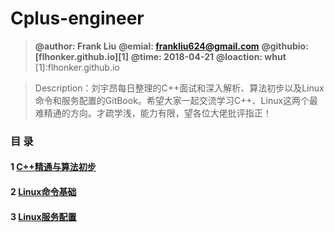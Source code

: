 # Cplus-engineer

> **@author: Frank Liu**
> **@emial: <frankliu624@gmail.com>**
> **@githubio: [flhonker.github.io][1]**
> **@time: 2018-04-21**
> **@loaction: whut**
[1]:flhonker.github.io

> Description：刘宇昂每日整理的C++面试和深入解析、算法初步以及Linux命令和服务配置的GitBook。希望大家一起交流学习C++、Linux这两个最难精通的方向。才疏学浅，能力有限，望各位大佬批评指正！

### 目 录

#### 1 [C++精通与算法初步](./C++精通与算法学习.md)

#### 2 [Linux命令基础](./Linux命令基础.md)

#### 3 [Linux服务配置](./Linux服务配置.md)